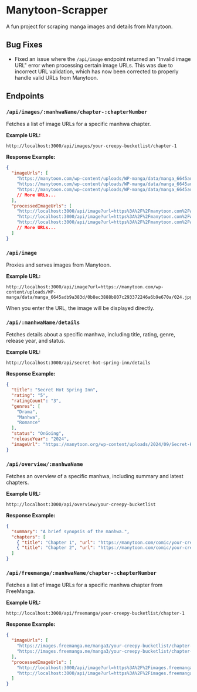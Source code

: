 # Manytoon-Scrapper

A fun project for scraping manga images and details from Manytoon.

## Bug Fixes

- Fixed an issue where the `/api/image` endpoint returned an "Invalid image URL" error when processing certain image URLs. This was due to incorrect URL validation, which has now been corrected to properly handle valid URLs from Manytoon.

## Endpoints

### `/api/images/:manhwaName/chapter-:chapterNumber`

Fetches a list of image URLs for a specific manhwa chapter.

**Example URL:**

```
http://localhost:3000/api/images/your-creepy-bucketlist/chapter-1
```

**Response Example:**

```json
{
  "imageUrls": [
    "https://manytoon.com/wp-content/uploads/WP-manga/data/manga_6645adb9a383d/0b8ec3888b807c293372246a6b9e670a/001.jpg",
    "https://manytoon.com/wp-content/uploads/WP-manga/data/manga_6645adb9a383d/0b8ec3888b807c293372246a6b9e670a/002.jpg",
    "https://manytoon.com/wp-content/uploads/WP-manga/data/manga_6645adb9a383d/0b8ec3888b807c293372246a6b9e670a/003.jpg",
    // More URLs...
  ],
  "processedImageUrls": [
    "http://localhost:3000/api/image?url=https%3A%2F%2Fmanytoon.com%2Fwp-content%2Fuploads%2FWP-manga%2Fdata%2Fmanga_6645adb9a383d%2F0b8ec3888b807c293372246a6b9e670a%2F001.jpg",
    "http://localhost:3000/api/image?url=https%3A%2F%2Fmanytoon.com%2Fwp-content%2Fuploads%2FWP-manga%2Fdata%2Fmanga_6645adb9a383d%2F0b8ec3888b807c293372246a6b9e670a%2F002.jpg",
    "http://localhost:3000/api/image?url=https%3A%2F%2Fmanytoon.com%2Fwp-content%2Fuploads%2FWP-manga%2Fdata%2Fmanga_6645adb9a383d%2F0b8ec3888b807c293372246a6b9e670a%2F003.jpg",
    // More URLs...
  ]
}
```

### `/api/image`

Proxies and serves images from Manytoon.

**Example URL:**

```
http://localhost:3000/api/image?url=https://manytoon.com/wp-content/uploads/WP-manga/data/manga_6645adb9a383d/0b8ec3888b807c293372246a6b9e670a/024.jpg
```

When you enter the URL, the image will be displayed directly.

### `/api/:manhwaName/details`

Fetches details about a specific manhwa, including title, rating, genre, release year, and status.

**Example URL:**

```
http://localhost:3000/api/secret-hot-spring-inn/details
```

**Response Example:**

```json
{
  "title": "Secret Hot Spring Inn",
  "rating": "5",
  "ratingCount": "3",
  "genres": [
    "Drama",
    "Manhwa",
    "Romance"
  ],
  "status": "OnGoing",
  "releaseYear": "2024",
  "imageUrl": "https://manytoon.org/wp-content/uploads/2024/09/Secret-Hot-Spring-Inn-193x278-1.jpg"
}
```

### `/api/overview/:manhwaName`

Fetches an overview of a specific manhwa, including summary and latest chapters.

**Example URL:**

```
http://localhost:3000/api/overview/your-creepy-bucketlist
```

**Response Example:**

```json
{
  "summary": "A brief synopsis of the manhwa.",
  "chapters": [
    { "title": "Chapter 1", "url": "https://manytoon.com/comic/your-creepy-bucketlist/chapter-1/", "releaseDate": "2025-02-01" },
    { "title": "Chapter 2", "url": "https://manytoon.com/comic/your-creepy-bucketlist/chapter-2/", "releaseDate": "2025-02-02" }
  ]
}
```

### `/api/freemanga/:manhwaName/chapter-:chapterNumber`

Fetches a list of image URLs for a specific manhwa chapter from FreeManga.

**Example URL:**

```
http://localhost:3000/api/freemanga/your-creepy-bucketlist/chapter-1
```

**Response Example:**

```json
{
  "imageUrls": [
    "https://images.freemanga.me/manga3/your-creepy-bucketlist/chapter-1/001.jpg",
    "https://images.freemanga.me/manga3/your-creepy-bucketlist/chapter-1/002.jpg"
  ],
  "processedImageUrls": [
    "http://localhost:3000/api/image?url=https%3A%2F%2Fimages.freemanga.me%2Fmanga3%2Fyour-creepy-bucketlist%2Fchapter-1%2F001.jpg",
    "http://localhost:3000/api/image?url=https%3A%2F%2Fimages.freemanga.me%2Fmanga3%2Fyour-creepy-bucketlist%2Fchapter-1%2F002.jpg"
  ]
}
```

